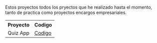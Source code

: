 Estos proyectos todos los pryectos que he realizado hasta el momento, tanto de practica como proyectos 
 encargos empresariales.

<table>
    <tr>
        <th>Proyecto</th>
        <th>Codigo</th>
    </tr>
    <tr>
        <td><a hfer="https://borgesmj.github.io/Quiz-app/index.html"> Quiz App</a>
        <td><a href="https://borgesmj.github.io/work.html"> Codigo<a></td>
    </tr>
</table>